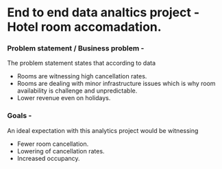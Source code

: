 # End to end data analtics project - Hotel room accomadation.

### Problem statement / Business problem -
The problem statement states that according to data 
- Rooms are witnessing high cancellation rates.
- Rooms are dealing with minor infrastructure issues which is why room availability is challenge and unpredictable.
- Lower revenue even on holidays.

### Goals -
An ideal expectation with this analytics project would be witnessing 
- Fewer room cancellation.
- Lowering of cancellation rates.
- Increased occupancy.

